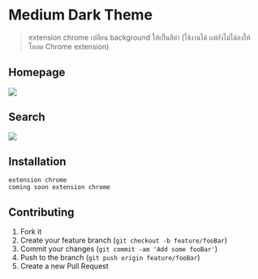 # Medium Dark Theme
> extension chrome เปลียน background ให้เป็นสีดำ (ใช้งานได้ เเต่ยังไม่ได้ลงให้โหลด Chrome extension)

<!-- [![NPM Version][npm-image]][npm-url]
[![Build Status][travis-image]][travis-url]
[![Downloads Stats][npm-downloads]][npm-url] -->

## Homepage
![](https://res.cloudinary.com/dswcocz3f/image/upload/v1523529108/preview_vesmnd.png)
## Search
![](https://res.cloudinary.com/dswcocz3f/image/upload/v1523529489/Screen_Shot_2561-04-12_at_17.37.32_bnvnpm.png)


## Installation
```
extension chrome
coming soon extension chrome
```


## Contributing

1. Fork it
2. Create your feature branch (`git checkout -b feature/fooBar`)
3. Commit your changes (`git commit -am 'Add some fooBar'`)
4. Push to the branch (`git push origin feature/fooBar`)
5. Create a new Pull Request
